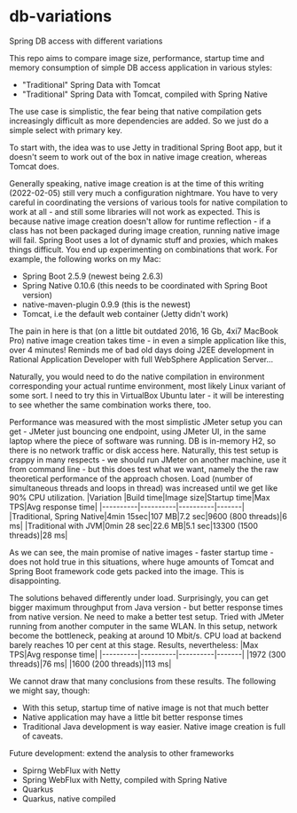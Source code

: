 # db-variations
Spring DB access with different variations

This repo aims to compare image size, performance, startup time and memory consumption of simple DB access application in various styles:
* "Traditional" Spring Data with Tomcat
* "Traditional" Spring Data with Tomcat, compiled with Spring Native

The use case is simplistic, the fear being that native compilation gets increasingly difficult as more dependencies are added. So we just do a simple select with primary key.

To start with, the idea was to use Jetty in traditional Spring Boot app, but it doesn't seem to work out of the box in native image creation, whereas Tomcat does.

Generally speaking, native image creation is at the time of this writing (2022-02-05) still very much a configuration nightmare. You have to very careful in coordinating the versions of various tools for native compilation to work at all - and still some libraries will not work as expected. This is because native image creation doesn't allow for runtime reflection - if a class has not been packaged during image creation, running native image will fail. Spring Boot uses a lot of dynamic stuff and proxies, which makes things difficult. You end up experimenting on combinations that work. For example, the following works on my Mac:
* Spring Boot 2.5.9 (newest being 2.6.3)
* Spring Native 0.10.6 (this needs to be coordinated with Spring Boot version)
* native-maven-plugin 0.9.9 (this is the newest)
* Tomcat, i.e the default web container (Jetty didn't work)

The pain in here is that (on a little bit outdated 2016, 16 Gb, 4xi7 MacBook Pro) native image creation takes time - in even a simple application like this, over 4 minutes! Reminds me of bad old days doing J2EE development in Rational Application Developer with full WebSphere Application Server...

Naturally, you would need to do the native compilation in environment corresponding your actual runtime environment, most likely Linux variant of some sort. I need to try this in VirtualBox Ubuntu later - it will be interesting to see whether the same combination works there, too.

Performance was measured with the most simplistic JMeter setup you can get - JMeter just bouncing one endpoint, using JMeter UI, in the same laptop where the piece of software was running. DB is in-memory H2, so there is no network traffic or disk access here. Naturally, this test setup is crappy in many respects - we should run JMeter on another machine, use it from command line - but this does test what we want, namely the the raw theoretical performance of the approach chosen. Load (number of simultaneous threads and loops in thread) was increased until we get like 90% CPU utilization.
|Variation |Build time|Image size|Startup time|Max TPS|Avg response time|
|----------|----------|----------|-------|
|Traditional, Spring Native|4min 15sec|107 MB|7.2 sec|9600 (800 threads)|6 ms|
|Traditional with JVM|0min 28 sec|22.6 MB|5.1 sec|13300 (1500 threads)|28 ms|

As we can see, the main promise of native images - faster startup time - does not hold true in this situations, where huge amounts of Tomcat and Spring Boot framework code gets packed into the image. This is disappointing.

The solutions behaved differently under load. Surprisingly, you can get bigger maximum throughput from Java version - but better response times from native version. Ne need to make a better test setup. Tried with JMeter running from another computer in the same WLAN. In this setup, network become the bottleneck, peaking at around 10 Mbit/s. CPU load at backend barely reaches 10 per cent at this stage. Results, nevertheless:
|Max TPS|Avg response time|
|----------|----------|----------|-------|
|1972 (300 threads)|76 ms|
|1600 (200 threads)|113 ms|

We cannot draw that many conclusions from these results. The following we might say, though:
* With this setup, startup time of native image is not that much better
* Native application may have a little bit better response times
* Traditional Java development is way easier. Native image creation is full of caveats.

Future development: extend the analysis to other frameworks
* Spirng WebFlux with Netty
* Spring WebFlux with Netty, compiled with Spring Native
* Quarkus
* Quarkus, native compiled